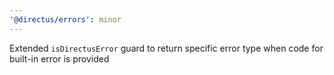 ```yaml
---
'@directus/errors': minor
---
```


Extended `isDirectusError` guard to return specific error type when code for built-in error is provided
